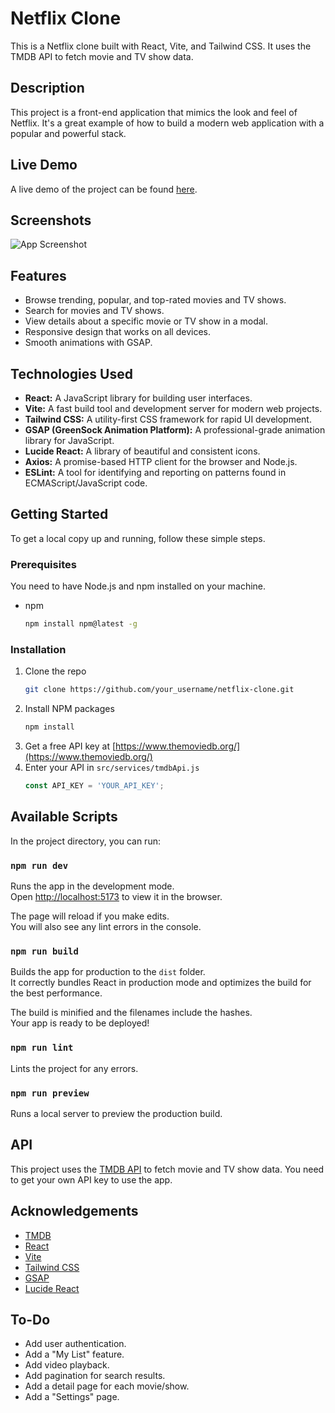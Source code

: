# Netflix Clone

This is a Netflix clone built with React, Vite, and Tailwind CSS. It uses the TMDB API to fetch movie and TV show data.

## Description

This project is a front-end application that mimics the look and feel of Netflix. It's a great example of how to build a modern web application with a popular and powerful stack.

## Live Demo

A live demo of the project can be found [here](https://your-live-demo-link.com).

## Screenshots

![App Screenshot](https://via.placeholder.com/1280x720.png?text=Netflix+Clone+Screenshot)

## Features

*   Browse trending, popular, and top-rated movies and TV shows.
*   Search for movies and TV shows.
*   View details about a specific movie or TV show in a modal.
*   Responsive design that works on all devices.
*   Smooth animations with GSAP.

## Technologies Used

*   **React:** A JavaScript library for building user interfaces.
*   **Vite:** A fast build tool and development server for modern web projects.
*   **Tailwind CSS:** A utility-first CSS framework for rapid UI development.
*   **GSAP (GreenSock Animation Platform):** A professional-grade animation library for JavaScript.
*   **Lucide React:** A library of beautiful and consistent icons.
*   **Axios:** A promise-based HTTP client for the browser and Node.js.
*   **ESLint:** A tool for identifying and reporting on patterns found in ECMAScript/JavaScript code.

## Getting Started

To get a local copy up and running, follow these simple steps.

### Prerequisites

You need to have Node.js and npm installed on your machine.

*   npm
    ```sh
    npm install npm@latest -g
    ```

### Installation

1.  Clone the repo
    ```sh
    git clone https://github.com/your_username/netflix-clone.git
    ```
2.  Install NPM packages
    ```sh
    npm install
    ```
3.  Get a free API key at [https://www.themoviedb.org/](https://www.themoviedb.org/)
4.  Enter your API in `src/services/tmdbApi.js`
    ```js
    const API_KEY = 'YOUR_API_KEY';
    ```

## Available Scripts

In the project directory, you can run:

### `npm run dev`

Runs the app in the development mode.\
Open [http://localhost:5173](http://localhost:5173) to view it in the browser.

The page will reload if you make edits.\
You will also see any lint errors in the console.

### `npm run build`

Builds the app for production to the `dist` folder.\
It correctly bundles React in production mode and optimizes the build for the best performance.

The build is minified and the filenames include the hashes.\
Your app is ready to be deployed!

### `npm run lint`

Lints the project for any errors.

### `npm run preview`

Runs a local server to preview the production build.

## API

This project uses the [TMDB API](https://www.themoviedb.org/documentation/api) to fetch movie and TV show data. You need to get your own API key to use the app.

## Acknowledgements

*   [TMDB](https://www.themoviedb.org/)
*   [React](https://react.dev/)
*   [Vite](https://vitejs.dev/)
*   [Tailwind CSS](https://tailwindcss.com/)
*   [GSAP](https://gsap.com/)
*   [Lucide React](https://lucide.dev/)

## To-Do

*   Add user authentication.
*   Add a "My List" feature.
*   Add video playback.
*   Add pagination for search results.
*   Add a detail page for each movie/show.
*   Add a "Settings" page.
